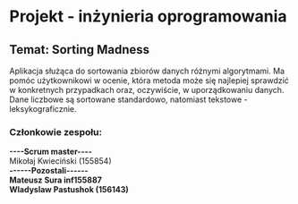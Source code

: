 # Projekt - inżynieria oprogramowania 
## Temat: **Sorting Madness**
Aplikacja służąca do sortowania zbiorów danych różnymi algorytmami. Ma pomóc użytkownikowi w ocenie, która metoda może się najlepiej sprawdzić w konkretnych przypadkach oraz, oczywiście, w uporządkowaniu danych. Dane liczbowe są sortowane standardowo, natomiast tekstowe - leksykograficznie.

### Członkowie zespołu: </br>
**----Scrum master----**</br>
Mikołaj Kwieciński (155854) </br>
**------Pozostali------**</br>
**Mateusz Sura inf155887**</br>
**Wladyslaw Pastushok (156143)**</br>

